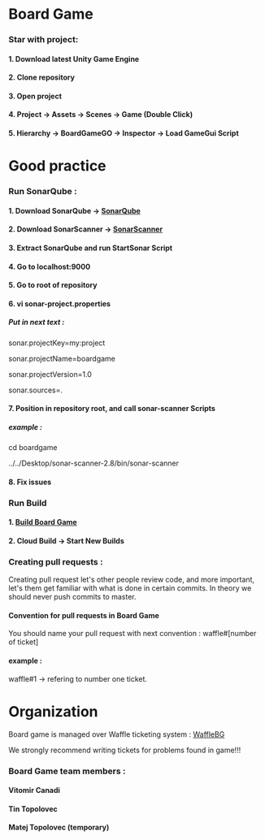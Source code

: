 # Board Game
###
### Star with project:
#### 1. Download latest Unity Game Engine
#### 2. Clone repository
#### 3. Open project
#### 4. Project -> Assets -> Scenes -> Game (Double Click)
#### 5. Hierarchy -> BoardGameGO -> Inspector -> Load GameGui Script

# Good practice
### Run SonarQube :
#### 1. Download SonarQube -> [SonarQube](https://www.sonarqube.org/)
#### 2. Download SonarScanner -> [SonarScanner](https://docs.sonarqube.org/display/SCAN/Analyzing+with+SonarQube+Scanner)
#### 3. Extract SonarQube and run StartSonar Script
#### 4. Go to localhost:9000
#### 5. Go to root of repository
#### 6. vi sonar-project.properties
##### Put in next text :
sonar.projectKey=my:project

sonar.projectName=boardgame

sonar.projectVersion=1.0

sonar.sources=.

#### 7. Position in repository root, and call sonar-scanner Scripts
##### example :
cd boardgame

../../Desktop/sonar-scanner-2.8/bin/sonar-scanner
#### 8. Fix issues

### Run Build

#### 1. [Build Board Game](https://developer.cloud.unity3d.com/build/orgs/tinolov/projects/boardgame/)
#### 2. Cloud Build -> Start New Builds

### Creating pull requests :

Creating pull request let's other people review code, and more important, let's them get familiar with what is done
in certain commits. In theory we should never push commits to master.

#### Convention for pull requests in Board Game

You should name your pull request with next convention :
waffle#[number of ticket]

#### example :

waffle#1 -> refering to number one ticket.

# Organization

Board game is managed over Waffle ticketing system : [WaffleBG](https://waffle.io/TinT1/boardgame)

We strongly recommend writing tickets for problems found in game!!!

### Board Game team members :
#### Vitomir Canadi
#### Tin Topolovec
#### Matej Topolovec (temporary)
